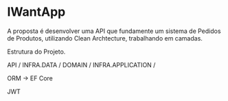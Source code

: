 # IWantApp

A proposta é desenvolver uma API que fundamente um sistema de Pedidos de Produtos, utilizando Clean Archtecture, trabalhando em camadas.


Estrutura do Projeto.

API / 
INFRA.DATA / 
DOMAIN / 
INFRA.APPLICATION / 


ORM  -> EF Core 

JWT
